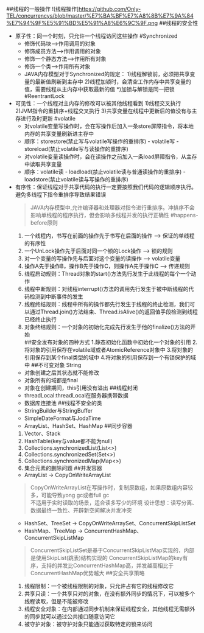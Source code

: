 ##线程的一般操作
![线程操作]https://github.com/Only-TEL/concurrencys/blob/master/%E7%BA%BF%E7%A8%8B%E7%9A%84%E7%94%9F%E5%91%BD%E5%91%A8%E6%9C%9F.png
##线程的安全性
+ 原子性：同一个时刻，只允许一个线程访问这些操作
    #Synchronized
    + 修饰代码块-->作用调用的对象
    + 修饰成员方法-->作用调用的对象
    + 修饰一个静态方法-->作用所有对象
    + 修饰一个类-->作用所有对象
    + JAVA内存模型对于Synchronized的规定：
        1)线程解锁前，必须把共享变量的最新值刷新到主存中
        2)线程加锁时，会清空工作内存中共享变量的值，需要线程从主内存中获取最新的值
        *)加锁与解锁是同一把锁
    #ReentrantLock
+ 可见性：一个线程对主内存的修改可以被其他线程看到
    1)线程交叉执行
    2)JVM指令的重排序+线程交叉执行
    3)共享变量在线程中更新后的值没有与主存进行及时更新
    #volatile
    + 对volatile变量写操作时，会在写操作后加入一条store屏障指令，将本地内存的共享变量刷新进主存中
    * 顺序：storestore(禁止写与volatile写操作的重排序) - volatile写 - storeload(禁止volatile写与读操作的重排序)
    + 对volatile变量读操作时，会在读操作之前加入一条load屏障指令，从主存中读取共享变量
    * 顺序：volatile读 - loadload(禁止volatile读与普通读操作的重排序) - loadstore(禁止volatile读与写操作的重排序)
+ 有序性：保证线程对于共享代码的执行一定要按照我们代码的逻辑顺序执行。避免多线程下指令重排序导致结果错误
    > JAVA内存模型中,允许编译器和处理器对指令进行重排序。冲排序不会影响单线程的程序执行，但会影响多线程并发的执行正确性
    #happens-before原则
    1. 一个线程内，书写在前面的操作先于书写在后面的操作 --> 保证的单线程的有序性
    2. 一个UnLock操作先于后面对同一个锁的Lock操作    --> 锁的规则
    3. 对一个变量的写操作先与后面对这个变量的读操作    --> volatile变量
    4. 操作A先于操作B，操作B先于操作C，则操作A先于操作C --> 传递规则
    5. 线程启动规则：Thread对象的start()方法先行发生于此线程的每个一个动作
    6. 线程中断规则：对线程interrupt()方法的调用先行发生于被中断线程的代码检测到中断事件的发生
    7. 线程终结规则：线程中所有的操作都先行发生于线程的终止检测，我们可以通过Thread.join()方法结束、Thread.isAlive()的返回值手段检测到线程已经终止执行
    8. 对象终结规则：一个对象的初始化完成先行发生于他的finalize()方法的开始  
##安全发布对象的四种方式
   1.静态初始化函数中初始化一个对象的引用
   2.将对象的引用保存在volatile域或者AtomicReference对象中
   3.将对象的引用保存到某个final类型的域中
   4.将对象的引用保存到一个有锁保护的域中
##不可变对象 String
   + 对象创建之后其状态就不能修改
   + 对象所有的域都是final
   + 对象在创建期间，this引用没有溢出
##线程封闭
   - threadLocal:threadLocal在服务器携带数据
   - 数据库连接池
##线程不安全的类
   * StringBuilder与StringBuffer
   * SimpleDateFormat与JodaTime
   * ArrayList、HashSet、HashMap
##同步容器
   1. Vector、Stack
   2. HashTable(key与value都不能为null)
   3. Collections.synchronizedList(List<>)
   4. Collections.synchronizedSet(Set<>)
   5. Collections.synchronizedMap(Map<>)
   6. 集合元素的删除问题
##并发容器
   - ArrayList -> CopyOnWriteArrayList
   > CopyOnWriteArrayList在写操作时，复制原数组，如果原数组内容较多，可能导致yong gc或者full gc  
   > 不适用于实时读取的场景，适合读多写少的环境
   > 设计思想：读写分离、数据最终一致性、开辟新空间解决并发冲突
   - HashSet、TreeSet -> CopyOnWriteArraySet、ConcurrentSkipListSet
   - HashMap、TreeMap -> ConcurrentHashMap、ConcurrentSkipListMap
   > ConcurrentSkipListSet是基于ConcurrentSkipListMap实现的，内部是使用SkipList(跳表)结构实现的
   > ConcurrentSkipListMap的key有序，支持的并发比ConcurrentHashMap高，并发越高相比于ConcurrentHashMap优势越大
##安全共享策略
   1. 线程限制：一个被线程限制的对象，只允许占有它的线程修改它
   2. 共享只读：一个共享只对的对象，在没有额外同步的情况下，可以被多个线程读取，但是不能被修改
   3. 线程安全对象：在内部通过同步机制来保证线程安全，其他线程无需额外的同步就可以通过公共接口随意访问它
   4. 被守护对象：被守护对象只能通过获取特定的锁来访问
   
   
   